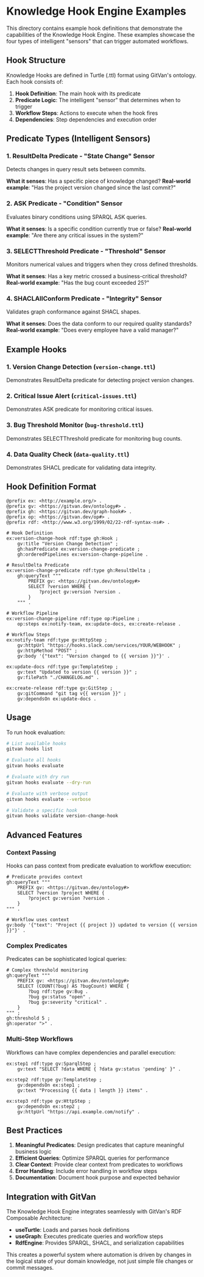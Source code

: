 # Knowledge Hook Engine Examples

This directory contains example hook definitions that demonstrate the capabilities of the Knowledge Hook Engine. These examples showcase the four types of intelligent "sensors" that can trigger automated workflows.

## Hook Structure

Knowledge Hooks are defined in Turtle (.ttl) format using GitVan's ontology. Each hook consists of:

1. **Hook Definition**: The main hook with its predicate
2. **Predicate Logic**: The intelligent "sensor" that determines when to trigger
3. **Workflow Steps**: Actions to execute when the hook fires
4. **Dependencies**: Step dependencies and execution order

## Predicate Types (Intelligent Sensors)

### 1. ResultDelta Predicate - "State Change" Sensor
Detects changes in query result sets between commits.

**What it senses**: Has a specific piece of knowledge changed?
**Real-world example**: "Has the project version changed since the last commit?"

### 2. ASK Predicate - "Condition" Sensor  
Evaluates binary conditions using SPARQL ASK queries.

**What it senses**: Is a specific condition currently true or false?
**Real-world example**: "Are there any critical issues in the system?"

### 3. SELECTThreshold Predicate - "Threshold" Sensor
Monitors numerical values and triggers when they cross defined thresholds.

**What it senses**: Has a key metric crossed a business-critical threshold?
**Real-world example**: "Has the bug count exceeded 25?"

### 4. SHACLAllConform Predicate - "Integrity" Sensor
Validates graph conformance against SHACL shapes.

**What it senses**: Does the data conform to our required quality standards?
**Real-world example**: "Does every employee have a valid manager?"

## Example Hooks

### 1. Version Change Detection (`version-change.ttl`)
Demonstrates ResultDelta predicate for detecting project version changes.

### 2. Critical Issue Alert (`critical-issues.ttl`)
Demonstrates ASK predicate for monitoring critical issues.

### 3. Bug Threshold Monitor (`bug-threshold.ttl`)
Demonstrates SELECTThreshold predicate for monitoring bug counts.

### 4. Data Quality Check (`data-quality.ttl`)
Demonstrates SHACL predicate for validating data integrity.

## Hook Definition Format

```turtle
@prefix ex: <http://example.org/> .
@prefix gv: <https://gitvan.dev/ontology#> .
@prefix gh: <https://gitvan.dev/graph-hook#> .
@prefix op: <https://gitvan.dev/op#> .
@prefix rdf: <http://www.w3.org/1999/02/22-rdf-syntax-ns#> .

# Hook Definition
ex:version-change-hook rdf:type gh:Hook ;
    gv:title "Version Change Detection" ;
    gh:hasPredicate ex:version-change-predicate ;
    gh:orderedPipelines ex:version-change-pipeline .

# ResultDelta Predicate
ex:version-change-predicate rdf:type gh:ResultDelta ;
    gh:queryText """
        PREFIX gv: <https://gitvan.dev/ontology#>
        SELECT ?version WHERE {
            ?project gv:version ?version .
        }
    """ .

# Workflow Pipeline
ex:version-change-pipeline rdf:type op:Pipeline ;
    op:steps ex:notify-team, ex:update-docs, ex:create-release .

# Workflow Steps
ex:notify-team rdf:type gv:HttpStep ;
    gv:httpUrl "https://hooks.slack.com/services/YOUR/WEBHOOK" ;
    gv:httpMethod "POST" ;
    gv:body '{"text": "Version changed to {{ version }}"}' .

ex:update-docs rdf:type gv:TemplateStep ;
    gv:text "Updated to version {{ version }}" ;
    gv:filePath "./CHANGELOG.md" .

ex:create-release rdf:type gv:GitStep ;
    gv:gitCommand "git tag v{{ version }}" ;
    gv:dependsOn ex:update-docs .
```

## Usage

To run hook evaluation:

```bash
# List available hooks
gitvan hooks list

# Evaluate all hooks
gitvan hooks evaluate

# Evaluate with dry run
gitvan hooks evaluate --dry-run

# Evaluate with verbose output
gitvan hooks evaluate --verbose

# Validate a specific hook
gitvan hooks validate version-change-hook
```

## Advanced Features

### Context Passing
Hooks can pass context from predicate evaluation to workflow execution:

```turtle
# Predicate provides context
gh:queryText """
    PREFIX gv: <https://gitvan.dev/ontology#>
    SELECT ?version ?project WHERE {
        ?project gv:version ?version .
    }
""" .

# Workflow uses context
gv:body '{"text": "Project {{ project }} updated to version {{ version }}"}' .
```

### Complex Predicates
Predicates can be sophisticated logical queries:

```turtle
# Complex threshold monitoring
gh:queryText """
    PREFIX gv: <https://gitvan.dev/ontology#>
    SELECT (COUNT(?bug) AS ?bugCount) WHERE {
        ?bug rdf:type gv:Bug .
        ?bug gv:status "open" .
        ?bug gv:severity "critical" .
    }
""" ;
gh:threshold 5 ;
gh:operator ">" .
```

### Multi-Step Workflows
Workflows can have complex dependencies and parallel execution:

```turtle
ex:step1 rdf:type gv:SparqlStep ;
    gv:text "SELECT ?data WHERE { ?data gv:status 'pending' }" .

ex:step2 rdf:type gv:TemplateStep ;
    gv:dependsOn ex:step1 ;
    gv:text "Processing {{ data | length }} items" .

ex:step3 rdf:type gv:HttpStep ;
    gv:dependsOn ex:step2 ;
    gv:httpUrl "https://api.example.com/notify" .
```

## Best Practices

1. **Meaningful Predicates**: Design predicates that capture meaningful business logic
2. **Efficient Queries**: Optimize SPARQL queries for performance
3. **Clear Context**: Provide clear context from predicates to workflows
4. **Error Handling**: Include error handling in workflow steps
5. **Documentation**: Document hook purpose and expected behavior

## Integration with GitVan

The Knowledge Hook Engine integrates seamlessly with GitVan's RDF Composable Architecture:

- **useTurtle**: Loads and parses hook definitions
- **useGraph**: Executes predicate queries and workflow steps
- **RdfEngine**: Provides SPARQL, SHACL, and serialization capabilities

This creates a powerful system where automation is driven by changes in the logical state of your domain knowledge, not just simple file changes or commit messages.
